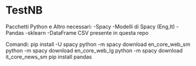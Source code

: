 # TestNB
Pacchetti Python e Altro necessari:
-Spacy
-Modelli di Spacy (Eng,It)
-Pandas
-sklearn
-DataFrame CSV presente in questa repo

Comandi:
pip install -U spacy
python -m spacy download en_core_web_sm
python -m spacy download en_core_web_lg
python -m spacy download it_core_news_sm
pip install pandas
